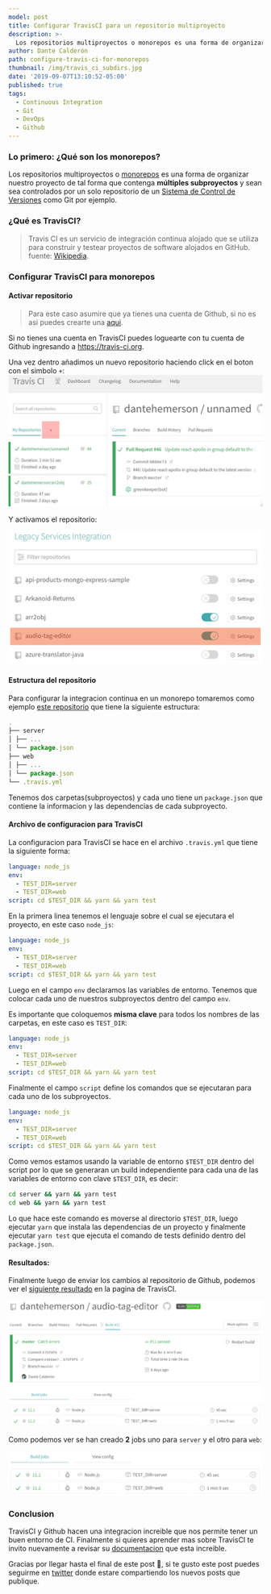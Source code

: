 ```yaml
---
model: post
title: Configurar TravisCI para un repositorio multiproyecto
description: >-
  Los repositorios multiproyectos o monorepos es una forma de organizar nuestro proyecto de tal forma que contenga múltiples subproyectos y sean sea controlados por un solo repositorio de un Sistema de Control de Versiones como Git por ejemplo.
author: Dante Calderón
path: configure-travis-ci-for-monorepos
thumbnail: /img/travis_ci_subdirs.jpg
date: '2019-09-07T13:10:52-05:00'
published: true
tags:
  - Continuous Integration
  - Git
  - DevOps
  - Github
---
```


### Lo primero: ¿Qué son los monorepos?

Los repositorios multiproyectos o [monorepos](https://en.wikipedia.org/wiki/Monorepo) es una forma de organizar nuestro proyecto de tal forma que contenga **múltiples subproyectos** y sean sea controlados por un solo repositorio de un [Sistema de Control de Versiones](https://en.wikipedia.org/wiki/Version_control) como Git por ejemplo.

### ¿Qué es TravisCI?

> Travis CI es un servicio de integración continua alojado que se utiliza para construir y testear proyectos de software alojados en GitHub. fuente: [Wikipedia](https://en.wikipedia.org/wiki/Travis_CI).

### Configurar TravisCI para monorepos


#### Activar repositorio


> Para este caso asumire que ya tienes una cuenta de Github, si no es asi puedes crearte una [aqui](https://github.com).

Si no tienes una cuenta en TravisCI puedes loguearte con tu cuenta de Github ingresando a https://travis-ci.org.

Una vez dentro añadimos un nuevo repositorio haciendo click en el boton con el simbolo `+`:
![Resultados del build en travis-ci.org](./images/travis-new-repo.jpg)

Y activamos el repositorio:

![Resultados del build en travis-ci.org](./images/azure_activate_repo.jpg)

#### Estructura del repositorio

Para configurar la integracion continua en un monorepo tomaremos como 
ejemplo [este repositorio](https://github.com/dantehemerson/audio-tag-editor/tree/575f0f92ee0a4fa4ca8c296b8aea1a370a228ad8) que tiene la siguiente estructura: 

```js
.
├── server
│ ├── ...
│ └── package.json
├── web
│ ├── ...
│ └── package.json
└── .travis.yml
```

Tenemos dos carpetas(subproyectos) y cada uno tiene un `package.json` que contiene la informacion y las dependencias de cada subproyecto.


#### Archivo de configuracion para TravisCI

La configuracion para TravisCI se hace en el archivo `.travis.yml` que tiene la siguiente forma:

```yml:title=.travis.yml
language: node_js
env:
  - TEST_DIR=server
  - TEST_DIR=web
script: cd $TEST_DIR && yarn && yarn test
```

En la primera linea tenemos el lenguaje sobre el cual se ejecutara el proyecto, en este caso `node_js`:

```yml{1}:title=.travis.yml
language: node_js
env:
  - TEST_DIR=server
  - TEST_DIR=web
script: cd $TEST_DIR && yarn && yarn test
```

Luego en el campo `env` declaramos las variables de entorno.
Tenemos que colocar cada uno de nuestros subproyectos dentro del campo `env`. 

Es importante que coloquemos **misma clave** para 
todos los nombres de las carpetas, en este caso es `TEST_DIR`:

```yml{2-4}:title=.travis.yml
language: node_js
env:
  - TEST_DIR=server
  - TEST_DIR=web
script: cd $TEST_DIR && yarn && yarn test
```

Finalmente el campo `script` define los comandos que se ejecutaran para cada uno de los subproyectos.

```yml{5}:title=.travis.yml
language: node_js
env:
  - TEST_DIR=server
  - TEST_DIR=web
script: cd $TEST_DIR && yarn && yarn test
```

Como vemos estamos usando la variable de entorno `$TEST_DIR` dentro del script por lo que se generaran un build independiente para cada una de las variables de entorno con clave `$TEST_DIR`, es decir:

```bash
cd server && yarn && yarn test
cd web && yarn && yarn test
```

Lo que hace este comando es moverse al directorio `$TEST_DIR`, luego ejecutar `yarn` que instala las dependencias de un proyecto
y finalmente ejecutar `yarn test` que ejecuta el comando de tests definido dentro del `package.json`.

#### Resultados:

Finalmente luego de enviar los cambios al repositorio de Github, podemos ver el [siguiente resultado](https://travis-ci.org/dantehemerson/audio-tag-editor/builds/579281934) en la pagina de TravisCI.

![Resultados del build en travis-ci.org](./images/travis_ci_build.png)

Como podemos ver se han creado **2** jobs uno para `server` y el otro para `web`:

![TraviCI creo 2 jobs](./images/travis-ci-build-jobs.png)

### Conclusion

TravisCI y Github hacen una integracion increible que nos permite tener un buen entorno de CI.
Finalmente si quieres aprender mas sobre TravisCI te invito nuevamente a revisar su [documentacion](https://docs.travis-ci.com/) que esta increible.


Gracias por llegar hasta el final de este post 🤗, si te gusto este post puedes seguirme en [twitter](https://twitter.com/dantehemerson)
donde estare compartiendo los nuevos posts que publique.
